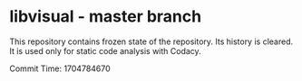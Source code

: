 # libvisual - master branch

This repository contains frozen state of the repository.
Its history is cleared. It is used only for static code
analysis with Codacy.

Commit Time: 1704784670